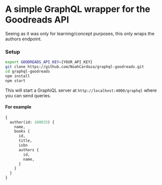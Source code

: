 # A simple GraphQL wrapper for the Goodreads API

Seeing as it was only for learning/concept purposes, this only wraps the authors endpoint.

### Setup

```bash
export GOODREADS_API_KEY={YOUR_API_KEY}
git clone https://github.com/NoahCardoza/graphql-goodreads.git
cd graphql-goodreads
npm install
npm start
```

This will start a GraphiQL server at `http://localhost:4000/graphql` where you can send queries.

#### For example
```graphql
{
  author(id: 160033) {
    name,
    books {
      id,
      title,
      isbn
      authors {
        id,
        name,
      }
    }
  }
}

```

